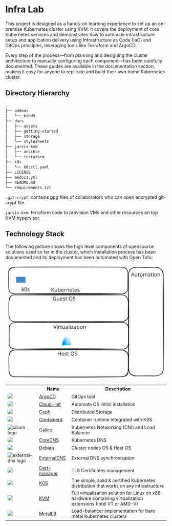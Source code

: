 
# Infra Lab
This project is designed as a hands-on learning experience to set up an on-premise Kubernetes cluster using KVM. It covers the deployment of core Kubernetes services and demonstrates how to automate infrastructure setup and application delivery using Infrastructure as Code (IaC) and GitOps principles, leveraging tools like Terraform and ArgoCD.

Every step of the process—from planning and designing the cluster architecture to manually configuring each component—has been carefully documented. These guides are available in the documentation section, making it easy for anyone to replicate and build their own home Kubernetes cluster.

## Directory Hierarchy

```
.
├── addons
│   └── bind9
├── docs
│   ├── assets
│   ├── getting-started
│   ├── storage
│   └── stylesheets
├── jarvis-kvm
│   ├── ansible
│   └── terraform
├── k0s
│   └── k0sctl.yaml
├── LICENSE
├── mkdocs.yml
├── README.md
└── requirements.txt
```

`.git-crypt`: contains gpg files of collaborators who can open encrypted git-crypt file.

`jarvis-kvm`: terraform code to provision VMs and other resources on top KVM hypervisor.

## Technology Stack

The following picture shows the high level components of opensource solutions used so far in the cluster, which installation process has been documented and its deployment has been automated with Open Tofu:

<p align="center">
  <img src="docs/assets/imgs/tech-stack.svg" width="500"/>
</p>

<div class="d-flex">
<table class="table table-white table-borderer border-dark w-auto align-middle">
    <tr>
        <th></th>
        <th>Name</th>
        <th>Description</th>
    </tr>
    <tr>
        <td><img width="32" src="https://argo-cd.readthedocs.io/en/stable/assets/logo.png"></td>
        <td><a href="https://argo-cd.readthedocs.io/en/stable/">ArgoCD</a></td>
        <td>GitOps tool</td>
    </tr>
    <tr>
        <td><img width="32" src="https://cloudinit.readthedocs.io/en/latest/_static/logo.png"></td>
        <td><a href="https://cloudinit.readthedocs.io/en/latest/">Cloud-init</a></td>
        <td>Automate OS initial installation</td>
    </tr>
    <tr>
        <td><img width="32" src="https://ceph.io/assets/favicons/android-chrome-192x192.png"></td>
        <td><a href="https://ceph.io/">Ceph</a></td>
        <td>Distributed Storage</td>
    </tr>
    <tr>
        <td><img width="32" src="https://landscape.cncf.io/logos/f26381b645b2f14293a2a597bc98b5bbe1e5e086029de41830ba7c667353bf3e.svg"></td>
        <td><a href="https://containerd.io/">Containerd</a></td>
        <td>Container runtime integrated with K0S</td>
    </tr>
    <tr>
        <td><img width="60" src="https://www.tigera.io/app/uploads/2021/07/calico_logo_white.svg" alt="cilium logo"></td>
        <td><a href="https://www.tigera.io/project-calico">Calico</a></td>
        <td>Kubernetes Networking (CNI) and Load Balancer</td>
    </tr>
    <tr>
        <td><img width="32" src="https://coredns.io/images/CoreDNS_Colour_Horizontal.png"></td>
        <td><a href="https://coredns.io/">CoreDNS</a></td>
        <td>Kubernetes DNS</td>
    </tr>
    <tr>
        <td><img width="32" src="https://www.debian.org/Pics/openlogo-50.png"></td>
        <td><a href="https://debian.org/">Debian</a></td>
        <td>Cluster nodes OS & Host OS</td>
    </tr>
    <tr>
        <td><img width="32" src="https://kubernetes-sigs.github.io/external-dns/v0.15.0/docs/img/external-dns.png" alt="external-dns logo"></td>
        <td><a href="https://kubernetes-sigs.github.io/external-dns/">ExternalDNS</a></td>
        <td>External DNS synchronization</td>
    </tr>
    <tr>
        <td><img width="32" src="https://cert-manager.io/images/cert-manager-logo-icon.svg"></td>
        <td><a href="https://cert-manager.io">Cert-manager</a></td>
        <td>TLS Certificates management</td>
    </tr>
    <tr>
        <td><img width="32" src="https://k0sproject.io/images/k0s_logo.svg"></td>
        <td><a href="https://k0sproject.io/">K0S</a></td>
        <td> The simple, solid & certified Kubernetes distribution that works on any infrastructure</td>
    </tr>
    <tr>
        <td><img width="32" src="https://linux-kvm.org/kvmless/kvmbanner-logo3.png"></td>
        <td><a href="https://linux-kvm.org/page/Main_Page">KVM</a></td>
        <td> Full virtualization solution for Linux on x86 hardware containing virtualization extensions (Intel VT or AMD-V)</td>
    </tr>
    <tr>
        <td><img width="32" src="https://landscape.cncf.io/logos/d19371232c839420223f96327f99332bce52962724a113bd61f3eef10a0bc637.svg"></td>
        <td><a href="https://metallb.io/">MetalLB</a></td>
        <td>Load-balancer implementation for bare metal Kubernetes clusters</td>
    </tr>
</table>
</div>
